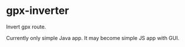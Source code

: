 # gpx-inverter

Invert gpx route. 

Currently only simple Java app. It may become simple JS app with GUI.
